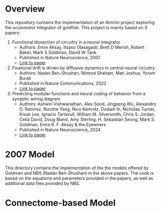 # Overview

This repository contains the implementation of an Amirim project exploring the oculomotor integrator of goldfish. This project is mainly based on 3 papers:

1. Functional dissection of circuitry in a neural integrator
   - Authors: Emre Aksay, Itsaso Olasagasti, Brett D Mensh, Robert Baker, Mark S Goldman, David W Tank
   - Published in Nature Neuroscience, 2007
   - [Link to paper](https://pmc.ncbi.nlm.nih.gov/articles/PMC2803116/)
2. Fixational drift is driven by diffusive dynamics in central neural circuitry
    - Authors: Nadav Ben-Shushan, Nimrod Shaham, Mati Joshua, Yoram Burak
    - Published in Nature Communications, 2022
    - [Link to paper](https://www.nature.com/articles/s41467-022-29201-y)
3. Predicting modular functions and neural coding of behavior from a synaptic wiring diagram
    - Authors: Ashwin Vishwanathan, Alex Sood, Jingpeng Wu, Alexandro D. Ramirez, Runzhe Yang, Nico Kemnitz, Dodam Ih, Nicholas Turner, Kisuk Lee, Ignacio Tartavull, William M. Silversmith, Chris S. Jordan, Celia David, Doug Bland, Amy Sterling, H. Sebastian Seung, Mark S. Goldman, Emre R. F. Aksay & the Eyewirers
    - Published in Nature Neuroscience, 2024
    - [Link to paper](https://www.nature.com/articles/s41593-024-01784-3)

# 2007 Model
This directory contains the implementation of the the models offered by Goldman and NBS (Nadav Ben-Shushan) in the above papers. The code is based on the equations and parameters provided in the papers, as well as additional data files provided by NBS.

# Connectome-based Model